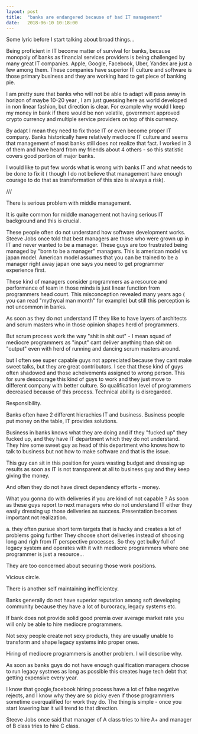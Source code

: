 ```yaml
---
layout: post
title:  "banks are endangered because of bad IT management"
date:   2018-06-10 10:18:00
---
```


Some lyric before I start talking about broad things...

Being proficient in IT become matter of survival for banks, because 
monopoly of banks as financial services providers is being challenged by many 
great IT companies. Apple, Google, Facebook, Uber, Yandex are just a few among them. 
These companies have superior IT culture and software is those primary business 
and they are working hard to get piece of banking pie.

I am pretty sure that banks who will not be able to adapt will pass away 
in horizon of maybe 10-20 year , I am just guessing here as world developed in non linear fashion, 
but direction is clear. 
For example why would I keep my money in bank if there would be 
non volatile, government approved crypto currency and multiple service providers on top of this currency.

By adapt I mean they need to fix those IT or even become proper IT company. 
Banks historically have relatively mediocre IT culture and seems 
that management of most banks still does not realize that fact. I worked in 3 of them 
and have heard from my friends about 4 others - so this statistic covers good portion of major banks.

I would like to put few words what is wrong with banks IT 
and what needs to be done to fix it ( though I do not believe that management
have enough courage to do that as transformation of this size is always a risk).

///


There is serious problem with middle management.

It is quite common for middle management not having serious IT background 
and this is crucial.
 
These people often do not understand how software development works. 
Steeve Jobs once told that best managers are those who were grown up in IT and never wanted to be 
a manager. These guys are too frustrated being managed by "born to be a manager" managers.
This is american model vs japan model. American model assumes that you can be trained to 
be a manager right away japan one says you need to get programmer experience first.


These kind of managers consider programmers as a resource
and performance of team in those minds is just linear function from programmers head count.
This misconception revealed many years ago ( you can read "mythycal man month" for example)
but still this perception is not uncommon in banks. 
 
As soon as they do not understand IT they like to have layers of architects and scrum masters 
who in those opinion shapes herd of programmers.

But scrum process work the way "shit in shit out" - I mean squad of mediocre programmers as "input"
cant deliver anything than shit on "output" even with herd of running and dancing scrum masters around.

 
but I often see super capable guys not appreciated because they
cant make sweet talks, but they are great contributors. I see that these kind of guys often shadowed and
those acheivements assigned to wrong person. This for sure descourage this kind of guys to work and they just move
to different company with better culture. So qualification level of programmers decreased because of this process.
Technical ability is disregarded.


Responsibility.

Banks often have 2 different hierachies IT and business.
Business people put money on the table, IT provides solutions.

Business in banks knows what they are doing and if they "fucked up" they fucked up,
and they have IT department which they do not understand.
They hire some sweet guy as head of this department who knows how to talk to business but 
not how to make software and that is the issue. 

This guy can sit in this position for years wasting budget and dressing up results 
as soon as IT is not transparent at all to  business guy and they keep giving the money.

And often they do not have direct dependency efforts - money.

What you gonna do with deliveries if you are kind of not capable ?
As soon as these guys report to next managers who do not understand IT either 
they easily dressing up those deliveries as success. 
Presentation becomes important not realization.


a. they often pursue short term targets that is hacky and creates a lot of problems going further
They choose short deliveries instead of shoosing long and righ from IT perspective processes.
So they get bulky full of legacy system and operates with it with mediocre programmers
where one programmer is just a resource...

They are too concerned about securing those work positions.

 





Vicious circle.

There is another self maintaining inefficientcy.

Banks generally do not have superior reputation among soft developing community 
because they have a lot of burocracy, legacy systems etc.

If bank does not provide solid good premia over average market rate
you will only be able to hire mediocre programmers.

Not sexy people create not sexy products, they are usually 
unable to transform and shape legacy systems into proper ones.



Hiring of mediocre programmers is another problem. I will describe why.



As soon as banks guys do not have enough qualification managers 
choose to run legacy systmes as long as possible this creates 
huge tech debt that getting expensive every year.



I know that google,facebook hiring process have a lot of false negative rejects,
and I know why they are so picky even if those programmers sometime overqualified 
for work they do. 
The thing is simple - once you start lowering bar it will trend to that direction.

Steeve Jobs once said that manager of A class tries to hire A+ and manager of B class 
tries to hire C class.

 
